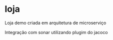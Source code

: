 # loja
Loja demo criada em arquitetura de microserviço

Integração com sonar utilizando plugim do jacoco
